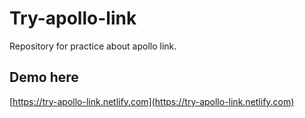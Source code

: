 # Try-apollo-link
Repository for practice about apollo link.

## Demo here
[https://try-apollo-link.netlify.com](https://try-apollo-link.netlify.com)
